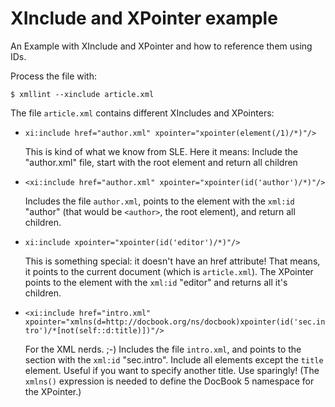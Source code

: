 # XInclude and XPointer example

An Example with XInclude and XPointer and how to reference them using IDs.

Process the file with:

    $ xmllint --xinclude article.xml

The file `article.xml` contains different XIncludes and XPointers:

* `xi:include href="author.xml" xpointer="xpointer(element(/1)/*)"/>`

   This is kind of what we know from SLE. Here it means: Include
   the "author.xml" file, start with the root element and return all
   children

* `<xi:include href="author.xml" xpointer="xpointer(id('author')/*)"/>`

   Includes the file `author.xml`, points to the element with the `xml:id`
   "author" (that would be `<author>`, the root element), and return
   all children.

* `xi:include xpointer="xpointer(id('editor')/*)"/>`

   This is something special: it doesn't have an href attribute! That
   means, it points to the current document (which is `article.xml`).
   The XPointer points to the element with the `xml:id` "editor" and
   returns all it's children.

* `<xi:include href="intro.xml" xpointer="xmlns(d=http://docbook.org/ns/docbook)xpointer(id('sec.intro')/*[not(self::d:title)])"/>`

   For the XML nerds. ;-) Includes the file `intro.xml`, and points to the section with the
   `xml:id` "sec.intro". Include all elements except the `title` element.
   Useful if you want to specify another title. Use sparingly!
   (The `xmlns()` expression is needed to define the DocBook 5 namespace
   for the XPointer.)
